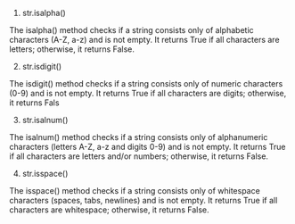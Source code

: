 

1. str.isalpha()

The isalpha() method checks if a string consists only of alphabetic characters (A-Z, a-z) and is not empty. It returns True if all characters are letters; otherwise, it returns False.

2. str.isdigit()

The isdigit() method checks if a string consists only of numeric characters (0-9) and is not empty. It returns True if all characters are digits; otherwise, it returns Fals

3. str.isalnum()


The isalnum() method checks if a string consists only of alphanumeric characters (letters A-Z, a-z and digits 0-9) and is not empty. It returns True if all characters are letters and/or numbers; otherwise, it returns False.

4. str.isspace()


The isspace() method checks if a string consists only of whitespace characters (spaces, tabs, newlines) and is not empty. It returns True if all characters are whitespace; otherwise, it returns False.